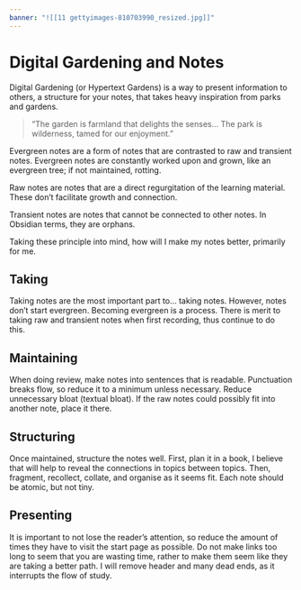 ```yaml
---
banner: "![[11 gettyimages-810703990_resized.jpg]]"
---
```

# Digital Gardening and Notes
Digital Gardening (or Hypertext Gardens) is a way to present information to others, a structure for your notes, that takes heavy inspiration from parks and gardens.
> “The garden is farmland that delights the senses… The park is wilderness, tamed for our enjoyment.”

Evergreen notes are a form of notes that are contrasted to raw and transient notes. Evergreen notes are constantly worked upon and grown, like an evergreen tree; if not maintained, rotting.

Raw notes are notes that are a direct regurgitation of the learning material. These don’t facilitate growth and connection.

Transient notes are notes that cannot be connected to other notes. In Obsidian terms, they are orphans.

Taking these principle into mind, how will I make my notes better, primarily for me.
## Taking
Taking notes are the most important part to… taking notes. However, notes don’t start evergreen. Becoming evergreen is a process. There is merit to taking raw and transient notes when first recording, thus continue to do this.
## Maintaining
When doing review, make notes into sentences that is readable. Punctuation breaks flow, so reduce it to a minimum unless necessary. Reduce unnecessary bloat (textual bloat). If the raw notes could possibly fit into another note, place it there.
## Structuring
Once maintained, structure the notes well. First, plan it in a book, I believe that will help to reveal the connections in topics between topics. Then, fragment, recollect, collate, and organise as it seems fit. Each note should be atomic, but not tiny.
## Presenting
It is important to not lose the reader’s attention, so reduce the amount of times they have to visit the start page as possible. Do not make links too long to seem that you are wasting time, rather to make them seem like they are taking a better path. I will remove header and many dead ends, as it interrupts the flow of study.